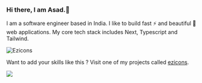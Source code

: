 ### Hi there, I am Asad.👋
I am a software engineer based in India. I like to build fast ⚡ and beautiful 🎨 web applications. My core tech stack includes Next, Typescript and Tailwind.

![Ezicons](https://ezicons.cftutorial.workers.dev/icons/?icons=skills-light-js,skills-light-typescript,skills-light-nextjs,skills-light-html5,skills-light-css3,skills-light-nodejs,skills-light-mongodb,skills-light-tailwind)

Want to add your skills like this ? Visit one of my projects called [ezicons](https://github.com/asyncasad/ezicons).

![](https://komarev.com/ghpvc/?username=asyncasad&color=grey)
